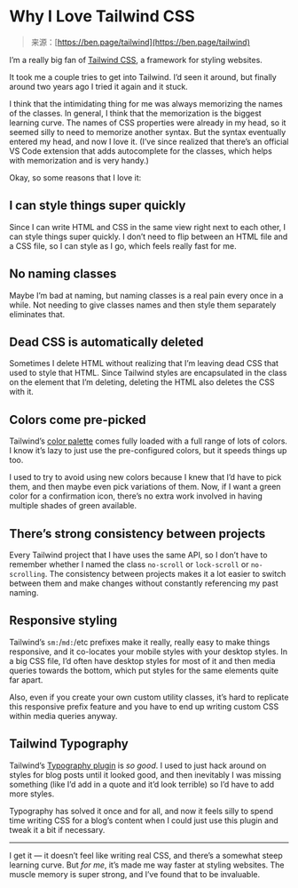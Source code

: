 <!--yml
category: 未分类
date: 2024-05-27 15:02:37
-->

# Why I Love Tailwind CSS

> 来源：[https://ben.page/tailwind](https://ben.page/tailwind)

I’m a really big fan of [Tailwind CSS](https://tailwindcss.com), a framework for styling websites.

It took me a couple tries to get into Tailwind. I’d seen it around, but finally around two years ago I tried it again and it stuck.

I think that the intimidating thing for me was always memorizing the names of the classes. In general, I think that the memorization is the biggest learning curve. The names of CSS properties were already in my head, so it seemed silly to need to memorize another syntax. But the syntax eventually entered my head, and now I love it. (I’ve since realized that there’s an official VS Code extension that adds autocomplete for the classes, which helps with memorization and is very handy.)

Okay, so some reasons that I love it:

## I can style things super quickly

Since I can write HTML and CSS in the same view right next to each other, I can style things super quickly. I don’t need to flip between an HTML file and a CSS file, so I can style as I go, which feels really fast for me.

## No naming classes

Maybe I’m bad at naming, but naming classes is a real pain every once in a while. Not needing to give classes names and then style them separately eliminates that.

## Dead CSS is automatically deleted

Sometimes I delete HTML without realizing that I’m leaving dead CSS that used to style that HTML. Since Tailwind styles are encapsulated in the class on the element that I’m deleting, deleting the HTML also deletes the CSS with it.

## Colors come pre-picked

Tailwind’s [color palette](https://tailwindcss.com/docs/colors) comes fully loaded with a full range of lots of colors. I know it’s lazy to just use the pre-configured colors, but it speeds things up too.

I used to try to avoid using new colors because I knew that I’d have to pick them, and then maybe even pick variations of them. Now, if I want a green color for a confirmation icon, there’s no extra work involved in having multiple shades of green available.

## There’s strong consistency between projects

Every Tailwind project that I have uses the same API, so I don’t have to remember whether I named the class `no-scroll` or `lock-scroll` or `no-scrolling`. The consistency between projects makes it a lot easier to switch between them and make changes without constantly referencing my past naming.

## Responsive styling

Tailwind’s `sm:`/`md:`/etc prefixes make it really, really easy to make things responsive, and it co-locates your mobile styles with your desktop styles. In a big CSS file, I’d often have desktop styles for most of it and then media queries towards the bottom, which put styles for the same elements quite far apart.

Also, even if you create your own custom utility classes, it’s hard to replicate this responsive prefix feature and you have to end up writing custom CSS within media queries anyway.

## Tailwind Typography

Tailwind’s [Typography plugin](https://tailwindcss.com/docs/typography-plugin) is *so good*. I used to just hack around on styles for blog posts until it looked good, and then inevitably I was missing something (like I’d add in a quote and it’d look terrible) so I’d have to add more styles.

Typography has solved it once and for all, and now it feels silly to spend time writing CSS for a blog’s content when I could just use this plugin and tweak it a bit if necessary.

* * *

I get it — it doesn’t feel like writing real CSS, and there’s a somewhat steep learning curve. But *for me*, it’s made me way faster at styling websites. The muscle memory is super strong, and I’ve found that to be invaluable.